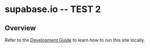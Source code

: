 # supabase.io -- TEST 2

## Overview

Refer to the [Development Guide](../../DEVELOPERS.md) to learn how to run this site locally.
